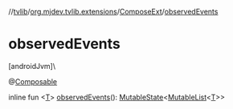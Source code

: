 //[tvlib](../../../index.md)/[org.mjdev.tvlib.extensions](../index.md)/[ComposeExt](index.md)/[observedEvents](observed-events.md)

# observedEvents

[androidJvm]\

@[Composable](https://developer.android.com/reference/kotlin/androidx/compose/runtime/Composable.html)

inline fun &lt;[T](observed-events.md)&gt; [observedEvents](observed-events.md)(): [MutableState](https://developer.android.com/reference/kotlin/androidx/compose/runtime/MutableState.html)&lt;[MutableList](https://kotlinlang.org/api/latest/jvm/stdlib/kotlin.collections/-mutable-list/index.html)&lt;[T](observed-events.md)&gt;&gt;
